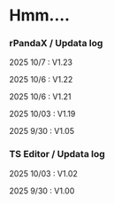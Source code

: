 # Hmm....

### rPandaX / Updata log
2025 10/7 : V1.23

2025 10/6 : V1.22

2025 10/6 : V1.21

2025 10/03 : V1.19

2025 9/30 : V1.05

### TS Editor / Updata log
2025 10/03 : V1.02

2025 9/30 : V1.00
